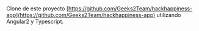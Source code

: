 # 

Clone de este proyecto [https://github.com/Geeks2Team/hackhappiness-app](https://github.com/Geeks2Team/hackhappiness-app) utilizando Angular2 y Typescript.
